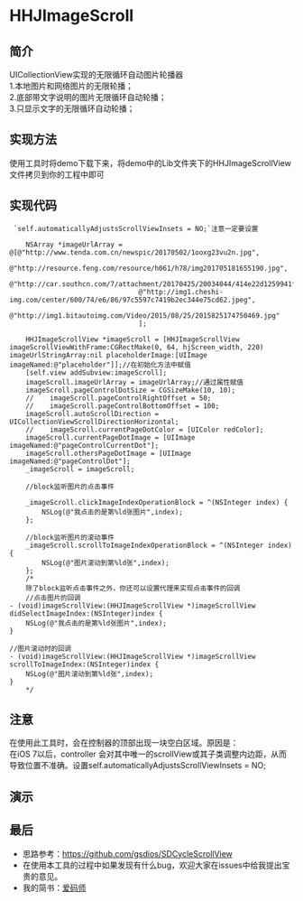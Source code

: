 HHJImageScroll
==============

简介
--------------
UICollectionView实现的无限循环自动图片轮播器<br>
1.本地图片和网络图片的无限轮播；<br>
2.底部带文字说明的图片无限循环自动轮播；<br>
3.只显示文字的无限循环自动轮播；<br>

实现方法
-------
使用工具时将demo下载下来，将demo中的Lib文件夹下的HHJImageScrollView文件拷贝到你的工程中即可<br>

实现代码
-------
```
 `self.automaticallyAdjustsScrollViewInsets = NO;`注意一定要设置
    
    NSArray *imageUrlArray = @[@"http://www.tenda.com.cn/newspic/20170502/1ooxg23vu2n.jpg",
                                @"http://resource.feng.com/resource/h061/h78/img201705181655190.jpg",
                                @"http://car.southcn.com/7/attachment/20170425/20034044/414e22d1259941f49864.jpg",
                                @"http://img1.cheshi-img.com/center/600/74/e6/86/97c5597c7419b2ec344e75cd62.jpeg",
                                @"http://img1.bitautoimg.com/Video/2015/08/25/2015825174750469.jpg"
                                ];
    
    HHJImageScrollView *imageScroll = [HHJImageScrollView imageScrollViewWithFrame:CGRectMake(0, 64, hjScreen_width, 220) imageUrlStringArray:nil placeholderImage:[UIImage imageNamed:@"placeholder"]];//在初始化方法中赋值
    [self.view addSubview:imageScroll];
    imageScroll.imageUrlArray = imageUrlArray;//通过属性赋值
    imageScroll.pageControlDotSize = CGSizeMake(10, 10);
    //    imageScroll.pageControlRightOffset = 50;
    //    imageScroll.pageControlBottomOffset = 100;
    imageScroll.autoScrollDirection = UICollectionViewScrollDirectionHorizontal;
    //    imageScroll.currentPageDotColor = [UIColor redColor];
    imageScroll.currentPageDotImage = [UIImage imageNamed:@"pageControlCurrentDot"];
    imageScroll.othersPageDotImage = [UIImage imageNamed:@"pageControlDot"];
    _imageScroll = imageScroll;
    
    //block监听图片的点击事件
    
    _imageScroll.clickImageIndexOperationBlock = ^(NSInteger index) {
        NSLog(@"我点击的是第%ld张图片",index);
    };
    
    //block监听图片的滚动事件
    _imageScroll.scrollToImageIndexOperationBlock = ^(NSInteger index) {
        NSLog(@"图片滚动到第%ld张",index);
    };
    /*
    除了block监听点击事件之外，你还可以设置代理来实现点击事件的回调
    //点击图片的回调
- (void)imageScrollView:(HHJImageScrollView *)imageScrollView didSelectImageIndex:(NSInteger)index {
    NSLog(@"我点击的是第%ld张图片",index);
}

//图片滚动时的回调
- (void)imageScrollView:(HHJImageScrollView *)imageScrollView scrollToImageIndex:(NSInteger)index {
    NSLog(@"图片滚动到第%ld张",index);
}
    */
```
注意
-------
在使用此工具时，会在控制器的顶部出现一块空白区域。原因是：<br>
在iOS 7以后，controller 会对其中唯一的scrollView或其子类调整内边距，从而导致位置不准确。设置self.automaticallyAdjustsScrollViewInsets = NO;<br>

演示
-------

最后
-------
* 思路参考：https://github.com/gsdios/SDCycleScrollView
* 在使用本工具的过程中如果发现有什么bug，欢迎大家在issues中给我提出宝贵的意见。
* 我的简书：[爱码师](http://www.jianshu.com/u/294a717ea284 "爱码师")

